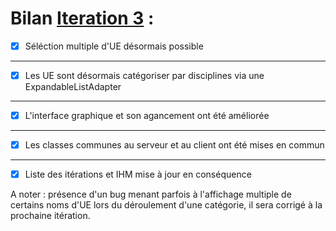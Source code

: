 # Bilan [Iteration 3](https://github.com/L3-Info-Miage-Universite-Cote-D-Azur/pl2020-plpld/milestone/3)  : 


- [X] Séléction multiple d'UE désormais possible
-----------------------------------------------

- [X] Les UE sont désormais catégoriser par disciplines via une ExpandableListAdapter
-----------------------------------------------

- [X] L'interface graphique et son agancement ont été améliorée
-----------------------------------------------

- [X] Les classes communes au serveur et au client ont été mises en commun
-----------------------------------------------

- [X] Liste des itérations et IHM mise à jour en conséquence

A noter : présence d'un bug menant parfois à l'affichage multiple de certains noms d'UE lors du déroulement d'une catégorie, il sera corrigé à la prochaine itération.
